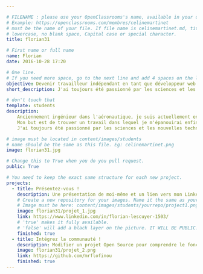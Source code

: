 ```yaml
---

# FILENAME : please use your OpenClassrooms's name, available in your url.
# Example: https://openclassrooms.com/membres/celinemartinet
# must be the name of your file. If file name is celinemartinet.md, title is celinemartinet.
# lowercase, no blank space, Capital case or special character.
title: florian31

# First name or full name
name: Florian
date: 2016-10-28 17:20

# One line.
# If you need more space, go to the next line and add 4 spaces on the left, as in 'description'.
objective: Devenir travailleur indépendant en tant que développeur web.
short_description: J'ai toujours été passionné par les sciences et les nouvelles technologies.

# don't touch that
template: students
description:
    Anciennement ingénieur dans l'aéronautique, je suis actuellement en reconversion professionnelle pour devenir développeur      python.
    Mon but est de trouver un travail dans lequel je m'épanouirai enfin.
    J'ai toujours été passionné par les sciences et les nouvelles technologies. C'est aussi une raison pour laquelle j'ai choisi python, qui est un langage utilisé dans le monde scientifique.

# image must be located in content/images/students
# name should be the same as this file. Eg: celinemartinet.png
image: florian31.jpg

# Change this to True when you do you pull request.
public: True

# You need to keep the exact same structure for each new project.
projects:
  - title: Présentez-vous !
    description: Une présentation de moi-même et un lien vers mon LinkedIn.
    # Create a new repository for your images. Name it the same as your nickname and profile picture.
    # Image must be here: content/images/students/yourrepo/project1.png
    image: florian31/projet_1.jpg
    link: https://www.linkedin.com/in/florian-lescuyer-1503/
    # 'true' makes it fully available.
    # 'false' will add a black layer on the picture. IT WILL BE PUBLIC!
    finished: true
  - title: Intégrez la communauté !
    description: Modifier un projet Open Source pour comprendre le fonctionnement de Git, de Github et des pull requests. 
    image: florian31/projet_2.png
    link: https://github.com/mrflofinou
    finished: true
---
```

